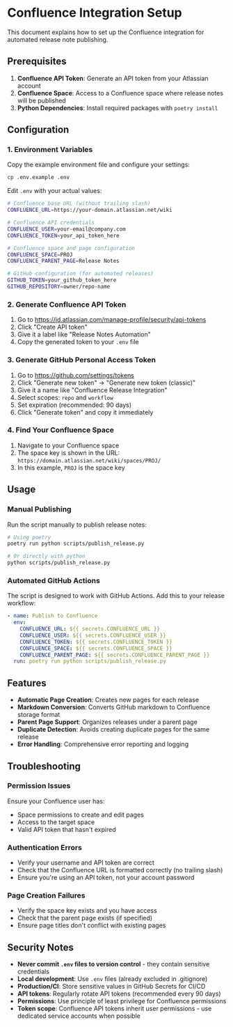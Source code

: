 # Confluence Integration Setup

This document explains how to set up the Confluence integration for automated
release note publishing.

## Prerequisites

1. **Confluence API Token**: Generate an API token from your Atlassian account
2. **Confluence Space**: Access to a Confluence space where release notes will
   be published
3. **Python Dependencies**: Install required packages with `poetry install`

## Configuration

### 1. Environment Variables

Copy the example environment file and configure your settings:

```bash
cp .env.example .env
```

Edit `.env` with your actual values:

```bash
# Confluence base URL (without trailing slash)
CONFLUENCE_URL=https://your-domain.atlassian.net/wiki

# Confluence API credentials
CONFLUENCE_USER=your-email@company.com
CONFLUENCE_TOKEN=your_api_token_here

# Confluence space and page configuration
CONFLUENCE_SPACE=PROJ
CONFLUENCE_PARENT_PAGE=Release Notes

# GitHub configuration (for automated releases)
GITHUB_TOKEN=your_github_token_here
GITHUB_REPOSITORY=owner/repo-name
```

### 2. Generate Confluence API Token

1. Go to <https://id.atlassian.com/manage-profile/security/api-tokens>
2. Click "Create API token"
3. Give it a label like "Release Notes Automation"
4. Copy the generated token to your `.env` file

### 3. Generate GitHub Personal Access Token

1. Go to <https://github.com/settings/tokens>
2. Click "Generate new token" → "Generate new token (classic)"
3. Give it a name like "Confluence Release Integration"
4. Select scopes: `repo` and `workflow`
5. Set expiration (recommended: 90 days)
6. Click "Generate token" and copy it immediately

### 4. Find Your Confluence Space

1. Navigate to your Confluence space
2. The space key is shown in the URL: `https://domain.atlassian.net/wiki/spaces/PROJ/`
3. In this example, `PROJ` is the space key

## Usage

### Manual Publishing

Run the script manually to publish release notes:

```bash
# Using poetry
poetry run python scripts/publish_release.py

# Or directly with python
python scripts/publish_release.py
```

### Automated GitHub Actions

The script is designed to work with GitHub Actions. Add this to your release workflow:

```yaml
- name: Publish to Confluence
  env:
    CONFLUENCE_URL: ${{ secrets.CONFLUENCE_URL }}
    CONFLUENCE_USER: ${{ secrets.CONFLUENCE_USER }}
    CONFLUENCE_TOKEN: ${{ secrets.CONFLUENCE_TOKEN }}
    CONFLUENCE_SPACE: ${{ secrets.CONFLUENCE_SPACE }}
    CONFLUENCE_PARENT_PAGE: ${{ secrets.CONFLUENCE_PARENT_PAGE }}
  run: poetry run python scripts/publish_release.py
```

## Features

- **Automatic Page Creation**: Creates new pages for each release
- **Markdown Conversion**: Converts GitHub markdown to Confluence storage format
- **Parent Page Support**: Organizes releases under a parent page
- **Duplicate Detection**: Avoids creating duplicate pages for the same release
- **Error Handling**: Comprehensive error reporting and logging

## Troubleshooting

### Permission Issues

Ensure your Confluence user has:

- Space permissions to create and edit pages
- Access to the target space
- Valid API token that hasn't expired

### Authentication Errors

- Verify your username and API token are correct
- Check that the Confluence URL is formatted correctly (no trailing slash)
- Ensure you're using an API token, not your account password

### Page Creation Failures

- Verify the space key exists and you have access
- Check that the parent page exists (if specified)
- Ensure page titles don't conflict with existing pages

## Security Notes

- **Never commit `.env` files to version control** - they contain sensitive credentials
- **Local development**: Use `.env` files (already excluded in .gitignore)
- **Production/CI**: Store sensitive values in GitHub Secrets for CI/CD
- **API tokens**: Regularly rotate API tokens (recommended every 90 days)
- **Permissions**: Use principle of least privilege for Confluence permissions
- **Token scope**: Confluence API tokens inherit user permissions - use dedicated
  service accounts when possible
